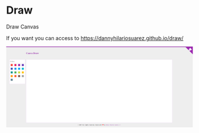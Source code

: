 # Draw
Draw Canvas

If you want you can access to https://dannyhilariosuarez.github.io/draw/

![alt text](https://github.com/dannyhilariosuarez/draw/blob/master/home.PNG)

